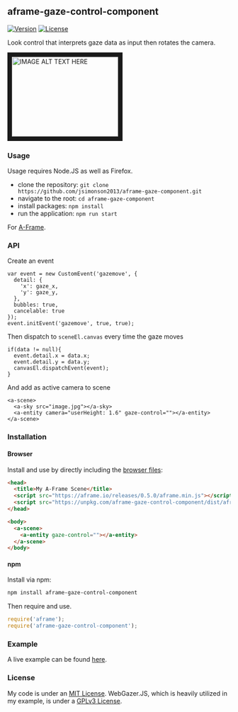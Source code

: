 ## aframe-gaze-control-component

[![Version](http://img.shields.io/npm/v/aframe-gaze-control-component.svg?style=flat-square)](https://npmjs.org/package/aframe-gaze-control-component)
[![License](http://img.shields.io/npm/l/aframe-gaze-control-component.svg?style=flat-square)](https://npmjs.org/package/aframe-gaze-control-component)

Look control that interprets gaze data as input then rotates the camera.

<a href="http://www.youtube.com/watch?feature=player_embedded&v=-7vhhY3Hsoc
" target="_blank"><img src="http://img.youtube.com/vi/-7vhhY3Hsoc/0.jpg"
alt="IMAGE ALT TEXT HERE" width="240" height="180" border="10" /></a>

### Usage

Usage requires Node.JS as well as Firefox.

* clone the repository: `git clone https://github.com/jsimonson2013/aframe-gaze-component.git`
* navigate to the root: `cd aframe-gaze-component`
* install packages: `npm install`
* run the application: `npm run start`

For [A-Frame](https://aframe.io).

### API

Create an event
```
var event = new CustomEvent('gazemove', {
  detail: {
    'x': gaze_x,
    'y': gaze_y,
  },
  bubbles: true,
  cancelable: true
});
event.initEvent('gazemove', true, true);
```

Then dispatch to `sceneEl.canvas` every time the gaze moves
```
if(data != null){
  event.detail.x = data.x;
  event.detail.y = data.y;
  canvasEl.dispatchEvent(event);
}
```

And add as active camera to scene
```
<a-scene>
  <a-sky src="image.jpg"></a-sky>
  <a-entity camera="userHeight: 1.6" gaze-control=""></a-entity>
</a-scene>
```

### Installation

#### Browser

Install and use by directly including the [browser files](dist):

```html
<head>
  <title>My A-Frame Scene</title>
  <script src="https://aframe.io/releases/0.5.0/aframe.min.js"></script>
  <script src="https://unpkg.com/aframe-gaze-control-component/dist/aframe-gaze-control-component.min.js"></script>
</head>

<body>
  <a-scene>
    <a-entity gaze-control=""></a-entity>
  </a-scene>
</body>
```

<!-- If component is accepted to the Registry, uncomment this. -->
<!--
Or with [angle](https://npmjs.com/package/angle/), you can install the proper
version of the component straight into your HTML file, respective to your
version of A-Frame:

```sh
angle install aframe-gaze-control-component
```
-->
#### npm

Install via npm:

```bash
npm install aframe-gaze-control-component
```

Then require and use.

```js
require('aframe');
require('aframe-gaze-control-component');
```

### Example

A live example can be found [here](http://jacobsimonson.me:7000).

### License

My code is under an [MIT License](https://github.com/jsimonson2013/aframe-gaze-component/blob/master/LICENSE). WebGazer.JS, which is heavily utilized in my example, is under a [GPLv3 License](https://github.com/brownhci/WebGazer/blob/master/gplv3.md).

